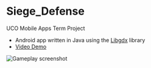 # Siege_Defense
UCO Mobile Apps Term Project <br />
- Android app written in Java using the [Libgdx](https://libgdx.badlogicgames.com/) library<br />
- [Video Demo](https://youtu.be/DrELOw74-d4)

![Gameplay screenshot](https://adriank1.github.io/assets/img/siege.png)
